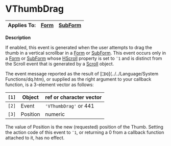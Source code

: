




<h1 class="heading"><span class="name">VThumbDrag</span></h1>

| Applies To: | [Form](./form.md) | [SubForm](./subform.md) |
| --- | --- | ---  |


**Description**


If enabled, this event is generated when the user attempts to drag the thumb in a vertical scrollbar in a [Form](./form.md) or [SubForm](./subform.md). This event occurs only in a [Form](./form.md) or [SubForm](./subform.md) whose [HScroll](./hscroll.md) property is set to `¯1` and is distinct from the Scroll event that is generated by a [Scroll](./scroll.md) object.


The event message reported as the result of [`⎕DQ`](../../Language/System Functions/dq.htm), or supplied as the right argument to your callback function, is a 3-element vector as follows:


| `[1]` | Object | ref or character vector |
| --- | --- | ---  |
| `[2]` | Event | `'VThumbDrag'` or 441 |
| `[3]` | Position | numeric |


The value of Position is the new (requested) position of the Thumb. Setting the action code of this event to `¯1`, or returning a 0 from a callback function attached to it, has no effect.



